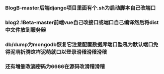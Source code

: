 ### BlogB-master后端django项目里面有个.sh为启动脚本自己改端口
### blog2.1Beta-master前端vue自己改接口或端口自己编译然后将dist中文件放到服务器
### db/dump为mongodb恢复它注意配置数据库端口坠吼为默认端口免得泥萌折腾这样泥萌就口以登录滑稽滑稽滑稽
### 还有增删改滴密码为6666在源码改滑稽滑稽

